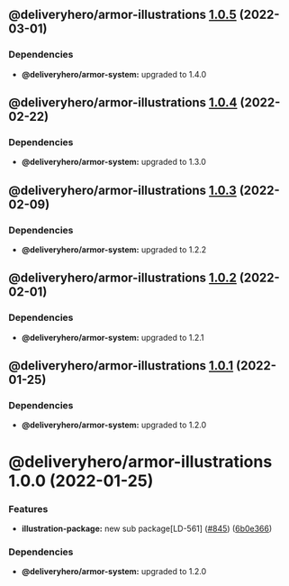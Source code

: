 ## @deliveryhero/armor-illustrations [1.0.5](https://github.com/deliveryhero/armor/compare/@deliveryhero/armor-illustrations@1.0.4...@deliveryhero/armor-illustrations@1.0.5) (2022-03-01)





### Dependencies

* **@deliveryhero/armor-system:** upgraded to 1.4.0

## @deliveryhero/armor-illustrations [1.0.4](https://github.com/deliveryhero/armor/compare/@deliveryhero/armor-illustrations@1.0.3...@deliveryhero/armor-illustrations@1.0.4) (2022-02-22)





### Dependencies

* **@deliveryhero/armor-system:** upgraded to 1.3.0

## @deliveryhero/armor-illustrations [1.0.3](https://github.com/deliveryhero/armor/compare/@deliveryhero/armor-illustrations@1.0.2...@deliveryhero/armor-illustrations@1.0.3) (2022-02-09)





### Dependencies

* **@deliveryhero/armor-system:** upgraded to 1.2.2

## @deliveryhero/armor-illustrations [1.0.2](https://github.com/deliveryhero/armor/compare/@deliveryhero/armor-illustrations@1.0.1...@deliveryhero/armor-illustrations@1.0.2) (2022-02-01)





### Dependencies

* **@deliveryhero/armor-system:** upgraded to 1.2.1

## @deliveryhero/armor-illustrations [1.0.1](https://github.com/deliveryhero/armor/compare/@deliveryhero/armor-illustrations@1.0.0...@deliveryhero/armor-illustrations@1.0.1) (2022-01-25)





### Dependencies

* **@deliveryhero/armor-system:** upgraded to 1.2.0

# @deliveryhero/armor-illustrations 1.0.0 (2022-01-25)


### Features

* **illustration-package:** new sub package[LD-561] ([#845](https://github.com/deliveryhero/armor/issues/845)) ([6b0e366](https://github.com/deliveryhero/armor/commit/6b0e366c4f671337b95ab7c6393dc1345855ba27))





### Dependencies

* **@deliveryhero/armor-system:** upgraded to 1.2.0
